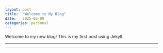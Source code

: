 ```yaml
---
layout: post
title:  "Welcome to My Blog"
date:   2025-02-09
categories: personal
---
```


Welcome to my new blog! This is my first post using Jekyll.


---
---
